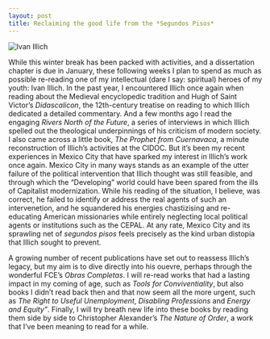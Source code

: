 ```yaml
---
layout: post
title: Reclaiming the good life from the *Segundos Pisos*
---
```


![Ivan Illich](http://edhilicia.com.ar/wp-content/uploads/illich-470x350.jpg)

While this winter break has been packed with activities, and a dissertation chapter is due in January, these following weeks I plan to spend as much as possible re-reading one of my intellectual (dare I say: spiritual) heroes of my youth: Ivan Illich. In the past year, I encountered Illich once again when reading about the Medieval encyclopedic tradition and Hugh of Saint Victor’s *Didascalicon*, the 12th-century treatise on reading to which Illich dedicated a detailed commentary. And a few months ago I read the engaging *Rivers North of the Future*, a series of interviews in which Illich spelled out the theological underpinnings of his criticism of modern society. I also came across a little book, *The Prophet from Cuernavaca*, a minute reconstruction of Illich’s activities at the CIDOC. But it’s been my recent experiences in Mexico City that have sparked my interest in Illich’s work once again. Mexico City in many ways stands as an example of the utter failure of the political intervention that Illich thought was still feasible, and through which the “Developing” world could have been spared from the ills of Capitalist modernization. While his reading of the situation, I believe, was correct, he failed to identify or address the real agents of such an intervenetion, and he squandered his energies chastizising and re-educating American missionaries while entirely neglecting local political agents or institutions such as the CEPAL. At any rate, Mexico City and its sprawling net of  *segundos pisos* feels precisely as the kind urban distopia that Illich sought to prevent. 

A growing number of recent publications have set out to reassess Illich’s legacy, but my aim is to dive directly into his ouevre, perhaps through the wonderful FCE’s *Obras Completas*.  I will re-read works that had a lasting impact in my coming of age, such as *Tools for Conviventiality*, but also books I didn’t read back then and that now seem all the more urgent, such as *The Right to Useful Unemployment*, *Disabling Professions* and *Energy and Equity”*.  Finally, I will try breath new life into these books by reading them side by side to Christopher Alexander’s *The Nature of Order*, a work that I’ve been meaning to read for a while. 

